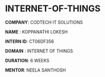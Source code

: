 # INTERNET-OF-THINGS

**COMPANY**: CODTECH IT SOLUTIONS

**NAME**   : KOPPANATHI LOKESH

**INTERN ID**: CT06DF356

**DOMAIN** : INTERNET OF THINGS

**DURATION**: 6 WEEKS

**MENTOR**: NEELA SANTHOSH
